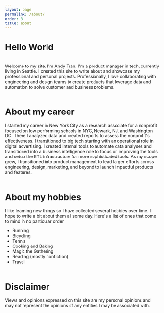```yaml
---
layout: page
permalink: /about/
order: 3
title: about
---
```

# Hello World
<br>
Welcome to my site. I'm Andy Tran. I'm a product manager in tech, currently living in Seattle. I created this site to write about and showcase my professional and personal projects. Professionally, I love collaborating with engineering and design teams to create products that leverage data and automation to solve customer and business problems. 
<br><br>

# About my career
I started my career in New York City as a research associate for a nonprofit focused on low performing schools in NYC, Newark, NJ, and Washington DC. There I analyzed data and created reports to assess the nonprofit's effectiveness. I transitioned to big tech starting with an operational role in digital advertising. I created internal tools to automate data analyses and transitioned into a business intelligence role to focus on improving the tools and setup the ETL infrastructure for more sophisticated tools. As my scope grew, I transitioned into product management to lead larger efforts across engineering, design, marketing, and beyond to launch impactful products and features.
<br><br>

# About my hobbies
I like learning new things so I have collected several hobbies over time. I hope to write a bit about them all some day. Here's a list of ones that come to mind in no particular order
* Running
* Bicycling
* Tennis
* Cooking and Baking
* Magic the Gathering
* Reading (mostly nonfiction)
* Travel
<br><br>

# Disclaimer
Views and opinions expressed on this site are my personal opinions and may not represent the opinions of any entities I may be associated with.